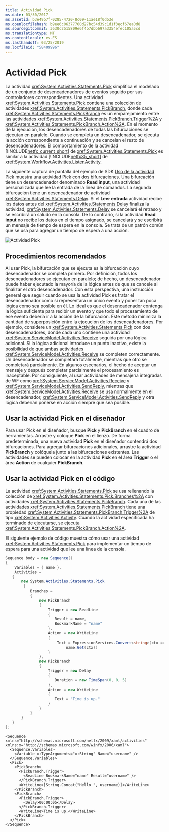 ```yaml
---
title: Actividad Pick
ms.date: 03/30/2017
ms.assetid: b3e49b7f-0285-4720-8c09-11ae18f0d53e
ms.openlocfilehash: b9ee6c06377760d27bc54d39c1d1f3ecf67ea0d8
ms.sourcegitcommit: 3630c2515809e6f4b7dbb697a3354efec105a5cd
ms.translationtype: MT
ms.contentlocale: es-ES
ms.lasthandoff: 03/25/2019
ms.locfileid: "58409996"
---
```

# <a name="pick-activity"></a>Actividad Pick
La actividad <xref:System.Activities.Statements.Pick> simplifica el modelado de un conjunto de desencadenadores de eventos seguido por sus controladores correspondientes.  Una actividad <xref:System.Activities.Statements.Pick> contiene una colección de actividades <xref:System.Activities.Statements.PickBranch>, donde cada <xref:System.Activities.Statements.PickBranch> es un emparejamiento entre las actividades <xref:System.Activities.Statements.PickBranch.Trigger%2A> y <xref:System.Activities.Statements.PickBranch.Action%2A>.  En el momento de la ejecución, los desencadenadores de todas las bifurcaciones se ejecutan en paralelo.  Cuando se completa un desencadenador, se ejecuta la acción correspondiente a continuación y se cancelan el resto de desencadenadores.  El comportamiento de la actividad [!INCLUDE[netfx_current_short](../../../includes/netfx-current-short-md.md)] de <xref:System.Activities.Statements.Pick> es similar a la actividad [!INCLUDE[netfx35_short](../../../includes/netfx35-short-md.md)] de <xref:System.Workflow.Activities.ListenActivity>.  
  
 La siguiente captura de pantalla del ejemplo de SDK [Uso de la actividad Pick](./samples/using-the-pick-activity.md) muestra una actividad Pick con dos bifurcaciones.  Una bifurcación tiene un desencadenador denominado **Read input**, una actividad personalizada que lee la entrada de la línea de comandos. La segunda bifurcación tiene un desencadenador de actividad <xref:System.Activities.Statements.Delay>. Si el **Leer entrada** actividad recibe los datos antes del <xref:System.Activities.Statements.Delay> finaliza la actividad, <xref:System.Activities.Statements.Delay> se cancelará el retraso y se escribirá un saludo en la consola.  De lo contrario, si la actividad **Read input** no recibe los datos en el tiempo asignado, se cancelará y se escribirá un mensaje de tiempo de espera en la consola.  Se trata de un patrón común que se usa para agregar un tiempo de espera a una acción.  
  
 ![Actividad Pick](./media/pick-activity/pick-activity-two-branches.jpg)  
  
## <a name="best-practices"></a>Procedimientos recomendados  
 Al usar Pick, la bifurcación que se ejecuta es la bifurcación cuyo desencadenador se completa primero.  Por definición, todos los desencadenadores se ejecutan en paralelo; de hecho, un desencadenador puede haber ejecutado la mayoría de la lógica antes de que se cancele al finalizar el otro desencadenador.  Con esta perspectiva, una instrucción general que seguir cuando se usa la actividad Pick es tratar el desencadenador como si representara un único evento y poner tan poca lógica como sea posible en él.  Lo ideal es que el desencadenador contenga la lógica suficiente para recibir un evento y que todo el procesamiento de ese evento debería ir a la acción de la bifurcación.  Este método minimiza la cantidad de superposición entre la ejecución de los desencadenadores.  Por ejemplo, considere un <xref:System.Activities.Statements.Pick> con dos desencadenadores, donde cada uno contiene una actividad <xref:System.ServiceModel.Activities.Receive> seguida por una lógica adicional.  Si la lógica adicional introduce un punto inactivo, existe la posibilidad de que ambas actividades <xref:System.ServiceModel.Activities.Receive> se completen correctamente.  Un desencadenador se completará totalmente, mientras que otro se completará parcialmente.  En algunos escenarios, el hecho de aceptar un mensaje y después completar parcialmente el procesamiento es inaceptable.  Por consiguiente, al usar actividades de mensajería integradas de WF como <xref:System.ServiceModel.Activities.Receive> y <xref:System.ServiceModel.Activities.SendReply>, mientras que <xref:System.ServiceModel.Activities.Receive> se usa normalmente en el desencadenador, <xref:System.ServiceModel.Activities.SendReply> y otra lógica deberían ponerse en acción siempre que sea posible.  
  
## <a name="using-the-pick-activity-in-the-designer"></a>Usar la actividad Pick en el diseñador  
 Para usar Pick en el diseñador, busque **Pick** y **PickBranch** en el cuadro de herramientas.  Arrastre y coloque **Pick** en el lienzo.  De forma predeterminada, una nueva actividad **Pick** en el diseñador contendrá dos bifurcaciones.  Para agregar bifurcaciones adicionales, arrastre la actividad **PickBranch** y colóquela junto a las bifurcaciones existentes. Las actividades se pueden colocar en la actividad **Pick** en el área **Trigger** o el área **Action** de cualquier **PickBranch**.  
  
## <a name="using-the-pick-activity-in-code"></a>Usar la actividad Pick en el código  
 La actividad <xref:System.Activities.Statements.Pick> se usa rellenando la colección de <xref:System.Activities.Statements.Pick.Branches%2A> con actividades <xref:System.Activities.Statements.PickBranch>. Cada una de las actividades <xref:System.Activities.Statements.PickBranch> tiene una propiedad <xref:System.Activities.Statements.PickBranch.Trigger%2A> de tipo <xref:System.Activities.Activity>. Cuando la actividad especificada ha terminado de ejecutarse, se ejecuta <xref:System.Activities.Statements.PickBranch.Action%2A>.  
  
 El siguiente ejemplo de código muestra cómo usar una actividad <xref:System.Activities.Statements.Pick> para implementar un tiempo de espera para una actividad que lee una línea de la consola.  
  
```csharp  
Sequence body = new Sequence()  
{  
    Variables = { name },  
    Activities =   
   {  
       new System.Activities.Statements.Pick  
        {  
           Branches =   
           {  
               new PickBranch  
               {  
                   Trigger = new ReadLine  
                   {  
                      Result = name,  
                      BookmarkName = "name"  
                   },  
                   Action = new WriteLine   
                   {   
                       Text = ExpressionServices.Convert<string>(ctx => "Hello " +   
                           name.Get(ctx))   
                   }  
               },  
               new PickBranch  
               {  
                   Trigger = new Delay  
                   {  
                      Duration = new TimeSpan(0, 0, 5)  
                   },  
                   Action = new WriteLine  
                   {  
                      Text = "Time is up."  
                   }  
               }  
           }  
       }  
   }  
};  
```  
  
```xaml  
<Sequence xmlns="http://schemas.microsoft.com/netfx/2009/xaml/activities" xmlns:x="http://schemas.microsoft.com/winfx/2006/xaml">  
  <Sequence.Variables>  
    <Variable x:TypeArguments="x:String" Name="username" />  
  </Sequence.Variables>  
  <Pick>  
    <PickBranch>  
      <PickBranch.Trigger>  
        <ReadLine BookmarkName="name" Result="username" />  
      </PickBranch.Trigger>  
      <WriteLine>[String.Concat("Hello ", username)]</WriteLine>  
    </PickBranch>  
    <PickBranch>  
      <PickBranch.Trigger>  
        <Delay>00:00:05</Delay>  
      </PickBranch.Trigger>  
      <WriteLine>Time is up.</WriteLine>  
    </PickBranch>  
  </Pick>  
</Sequence>  
```
